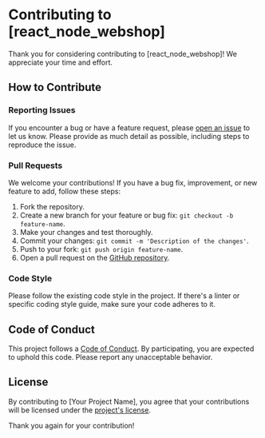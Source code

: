 # Contributing to [react_node_webshop]

Thank you for considering contributing to [react_node_webshop]! We appreciate your time and effort.

## How to Contribute

### Reporting Issues

If you encounter a bug or have a feature request, please [open an issue](https://github.com/aljer80/react_node_webshop.git/issues) to let us know. Please provide as much detail as possible, including steps to reproduce the issue.

### Pull Requests

We welcome your contributions! If you have a bug fix, improvement, or new feature to add, follow these steps:

1. Fork the repository.
2. Create a new branch for your feature or bug fix: `git checkout -b feature-name`.
3. Make your changes and test thoroughly.
4. Commit your changes: `git commit -m 'Description of the changes'`.
5. Push to your fork: `git push origin feature-name`.
6. Open a pull request on the [GitHub repository](https://github.com/aljer80/react_node_webshop.git).

### Code Style

Please follow the existing code style in the project. If there's a linter or specific coding style guide, make sure your code adheres to it.

## Code of Conduct

This project follows a [Code of Conduct](CODE_OF_CONDUCT.md). By participating, you are expected to uphold this code. Please report any unacceptable behavior.

## License

By contributing to [Your Project Name], you agree that your contributions will be licensed under the [project's license](LICENSE.md).

Thank you again for your contribution!

